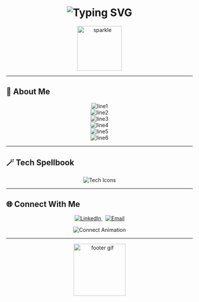 <!-- Animated Header -->
<h1 align="center">
 <img src="https://readme-typing-svg.herokuapp.com?font=Fira+Code&weight=700&size=30&duration=4000&pause=800&color=FF6F61&center=true&vCenter=true&width=700&lines=Hey,+I'm+Arjun+Subramaniam!;Code+%7C+Coffee+%7C+Break" alt="Typing SVG" />

</h1>

<p align="center">
  <img src="https://media.giphy.com/media/3o6Zt8zb1QHkzI2aRM/giphy.gif" width="120" alt="sparkle" />
</p>

---

## 🚀 About Me

<p align="center">
  <!-- each line is a separate typing animation so it appears line-by-line -->
  <img src="https://readme-typing-svg.herokuapp.com?font=Fira+Code&size=20&duration=2200&pause=800&color=00C2FF&center=true&vCenter=true&width=700&lines=🧩+Forged+from+caffeine,+curiosity,+and+midnight+experiments" alt="line1" /><br>
  <img src="https://readme-typing-svg.herokuapp.com?font=Fira+Code&size=20&duration=2200&pause=800&color=7CFF00&center=true&vCenter=true&width=700&lines=⚙️+Fluent+in+Java,+sarcasm,+and+deadline+alchemy" alt="line2" /><br>
  <img src="https://readme-typing-svg.herokuapp.com?font=Fira+Code&size=20&duration=2200&pause=800&color=FFD12A&center=true&vCenter=true&width=700&lines=📦+Collector+of+side+projects:+some+polished,+some+are+portals+to+ideas" alt="line3" /><br>
  <img src="https://readme-typing-svg.herokuapp.com?font=Fira+Code&size=20&duration=2200&pause=800&color=FF8A00&center=true&vCenter=true&width=700&lines=🛠+If+it+can+be+automated,+I+will+write+the+script" alt="line4" /><br>
  <img src="https://readme-typing-svg.herokuapp.com?font=Fira+Code&size=20&duration=2200&pause=800&color=D36CFF&center=true&vCenter=true&width=700&lines=📡+Building+things+future-me+will+high-five+about" alt="line5" /><br>
  <img src="https://readme-typing-svg.herokuapp.com?font=Fira+Code&size=20&duration=2200&pause=800&color=00F7B6&center=true&vCenter=true&width=700&lines=🎯+Motto:+Write+boldly,+commit+fiercely,+turn+bugs+into+plot+twists" alt="line6" />
</p>

---

## 🪄 Tech Spellbook
<p align="center">
  <img src="https://skillicons.dev/icons?i=java,js,html,css,react,git,github" alt="Tech Icons" />
</p>

---

## 🌐 Connect With Me
<p align="center">
  <a href="https://linkedin.com/in/arjun-subramaniam18/" target="_blank" rel="noopener">
    <img src="https://img.shields.io/badge/LinkedIn-%230077B5.svg?style=for-the-badge&logo=linkedin&logoColor=white" alt="LinkedIn" />
  </a>
  &nbsp;
  <a href="mailto:mearjunsubramaniam@gmail.com">
    <img src="https://img.shields.io/badge/Email-%23D14836.svg?style=for-the-badge&logo=gmail&logoColor=white" alt="Email" />
  </a>
</p>

<p align="center">
  <!-- little animated connector text -->
  <img src="https://readme-typing-svg.herokuapp.com?font=Fira+Code&size=18&duration=2500&pause=1200&color=00B2FF&center=true&vCenter=true&width=600&lines=Let's+build+something+amazing!;Open+to+collabs+%26+curious+convos" alt="Connect Animation" />
</p>

---

<p align="center">
  <img src="https://media.giphy.com/media/3o6ZsWl4oQqjXxj4f2/giphy.gif" width="140" alt="footer gif" />
</p>

